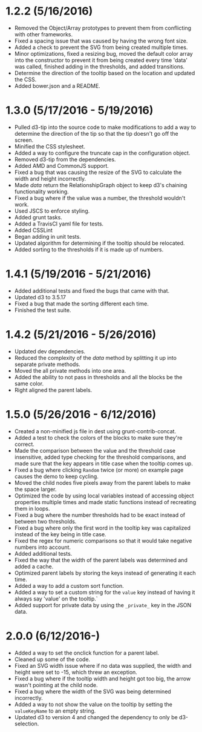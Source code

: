 # 1.2.2 (5/16/2016)
* Removed the Object/Array prototypes to prevent them from conflicting with other frameworks.
* Fixed a spacing issue that was caused by having the wrong font size.
* Added a check to prevent the SVG from being created multiple times.
* Minor optimizations, fixed a resizing bug, moved the default color array into the constructor to prevent it from being created every time 'data' was called, finished adding in the thresholds, and added transitions.
* Determine the direction of the tooltip based on the location and updated the CSS.
* Added bower.json and a README.

# 1.3.0 (5/17/2016 - 5/19/2016)
* Pulled d3-tip into the source code to make modifications to add a way to determine the direction of the tip so that the tip doesn't go off the screen.
* Minified the CSS stylesheet.
* Added a way to configure the truncate cap in the configuration object.
* Removed d3-tip from the dependencies.
* Added AMD and CommonJS support.
* Fixed a bug that was causing the resize of the SVG to calculate the width and height incorrectly.
* Made *data* return the RelationshipGraph object to keep d3's chaining functionality working.
* Fixed a bug where if the value was a number, the threshold wouldn't work.
* Used JSCS to enforce styling.
* Added grunt tasks.
* Added a TravisCI yaml file for tests.
* Added CSSLint
* Began adding in unit tests.
* Updated algorithm for determining if the tooltip should be relocated.
* Added sorting to the thresholds if it is made up of numbers.

# 1.4.1 (5/19/2016 - 5/21/2016)
* Added additional tests and fixed the bugs that came with that.
* Updated d3 to 3.5.17
* Fixed a bug that made the sorting different each time.
* Finished the test suite.

# 1.4.2 (5/21/2016 - 5/26/2016)
* Updated dev dependencies.
* Reduced the complexity of the *data* method by splitting it up into separate private methods.
* Moved the all private methods into one area.
* Added the ability to not pass in thresholds and all the blocks be the same color.
* Right aligned the parent labels.

# 1.5.0 (5/26/2016 - 6/12/2016)
* Created a non-minified js file in dest using grunt-contrib-concat.
* Added a test to check the colors of the blocks to make sure they're correct.
* Made the comparison between the value and the threshold case insensitive, added type checking for the threshold comparisons, and made sure that the key appears in title case when the tooltip comes up.
* Fixed a bug where clicking `Random` twice (or more) on example page causes the demo to keep cycling.
* Moved the child nodes five pixels away from the parent labels to make the space larger.
* Optimized the code by using local variables instead of accessing object properties multiple times and made static functions instead of recreating them in loops.
* Fixed a bug where the number thresholds had to be exact instead of between two thresholds.
* Fixed a bug where only the first word in the tooltip key was capitalized instead of the key being in title case.
* Fixed the regex for numeric comparisons so that it would take negative numbers into account.
* Added additional tests.
* Fixed the way that the width of the parent labels was determined and added a cache.
* Optimized parent labels by storing the keys instead of generating it each time.
* Added a way to add a custom sort function.
* Added a way to set a custom string for the `value` key instead of having it always say 'value' on the tooltip.`
* Added support for private data by using the `_private_` key in the JSON data.

# 2.0.0 (6/12/2016-)
* Added a way to set the onclick function for a parent label.
* Cleaned up some of the code.
* Fixed an SVG width issue where if no data was supplied, the width and height were set to -15, which threw an exception.
* Fixed a bug where if the tooltip width and height got too big, the arrow wasn't pointing at the child node.
* Fixed a bug where the width of the SVG was being determined incorrectly.
* Added a way to not show the value on the tooltip by setting the `valueKeyName` to an empty string.
* Updated d3 to version 4 and changed the dependency to only be d3-selection.
